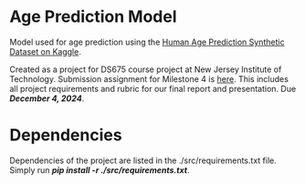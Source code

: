 # Age Prediction Model
Model used for age prediction using the [Human Age Prediction Synthetic Dataset on Kaggle](https://www.kaggle.com/datasets/abdullah0a/human-age-prediction-synthetic-dataset/data).

Created as a project for DS675 course project at New Jersey Institute of Technology. 
Submission assignment for Milestone 4 is [here](https://njit.instructure.com/courses/43381/assignments/467470).
This includes all project requirements and rubric for our final report and presentation. Due **_December 4, 2024_**.

# Dependencies
Dependencies of the project are listed in the ./src/requirements.txt file. Simply run **_pip install -r ./src/requirements.txt_**.